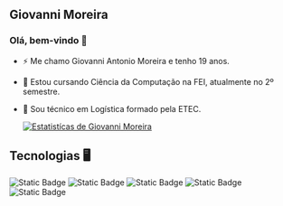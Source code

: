 ## Giovanni Moreira
### Olá, bem-vindo 👋
- ⚡ Me chamo Giovanni Antonio Moreira e tenho 19 anos.
- 💬 Estou cursando Ciência da Computação na FEI, atualmente no 2º semestre.
- 📖 Sou técnico em Logística formado pela ETEC.

  [![Estatistícas de Giovanni Moreira](https://github-readme-stats.vercel.app/api?username=GiovanniMoreira1&show_icons=true&theme=transparent)](https://github.com/anuraghazra/github-readme-stats)

## Tecnologias 🖥️
![Static Badge](https://img.shields.io/badge/python-white?style=for-the-badge&logo=python&labelColor=white&color=blue)
![Static Badge](https://img.shields.io/badge/HTML5-white?style=for-the-badge&logo=HTML5&labelColor=white&color=orange)
![Static Badge](https://img.shields.io/badge/CSS-white?style=for-the-badge&logo=css3&logoColor=blue&labelColor=white&color=blue)
![Static Badge](https://img.shields.io/badge/GIT-white?style=for-the-badge&logo=git&logoColor=orange&labelColor=white&color=orange)
![Static Badge](https://img.shields.io/badge/C-white?style=for-the-badge&logo=C&logoColor=blue&labelColor=white&color=blue)







